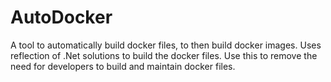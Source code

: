 # AutoDocker
A tool to automatically build docker files, to then build docker images. Uses reflection of .Net solutions to build the docker files. Use this to remove the need for developers to build and maintain docker files.
